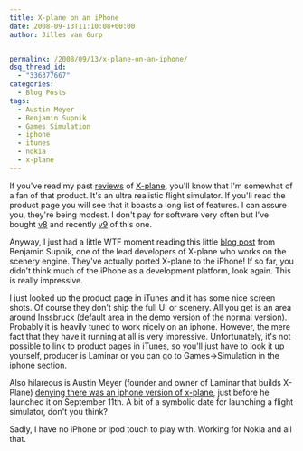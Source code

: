 ```yaml
---
title: X-plane on an iPhone
date: 2008-09-13T11:10:08+00:00
author: Jilles van Gurp


permalink: /2008/09/13/x-plane-on-an-iphone/
dsq_thread_id:
  - "336377667"
categories:
  - Blog Posts
tags:
  - Austin Meyer
  - Benjamin Supnik
  - Games Simulation
  - iphone
  - itunes
  - nokia
  - x-plane
---
```

If you've read my past [reviews](https://www.jillesvangurp.com/tag/x-plane/) of [X-plane](http://x-plane.com/), you'll know that I'm somewhat of a fan of that product. It's an ultra realistic flight simulator. If you'll read the product page you will see that it boasts a long list of features. I can assure you, they're being modest. I don't pay for software very often but I've bought [v8](https://www.jillesvangurp.com/2006/03/10/x-plane-832/) and recently [v9](https://www.jillesvangurp.com/2008/06/08/x-plane-9-review/) of this one.

Anyway, I just had a little WTF moment reading this little [blog post](http://xplanescenery.blogspot.com/2008/09/i-cant-talk-now-im-flying-plane.html) from Benjamin Supnik, one of the lead developers of X-plane who works on the scenery engine. They've actually ported X-plane to the iPhone! If so far, you didn't think much of the iPhone as a development platform, look again. This is really impressive.

I just looked up the product page in iTunes and it has some nice screen shots. Of course they don't ship the full UI or scenery. All you get is an area around Inssbruck (default area in the demo version of the normal version). Probably it is heavily tuned to work nicely on an iphone. However, the mere fact that they have it running at all is very impressive. Unfortunately, it's not possible to link to product pages in iTunes, so you'll just have to look it up yourself, producer is Laminar or you can go to Games->Simulation in the iphone section.

Also hilareous is Austin Meyer (founder and owner of Laminar that builds X-Plane) [denying there was an iphone version of x-plane](http://www.flightsimx.co.uk/xplane/no-iphone-x-plane-yet/), just before he launched it on September 11th. A bit of a symbolic date for launching a flight simulator, don't you think?

Sadly, I have no iPhone or ipod touch to play with. Working for Nokia and all that.
